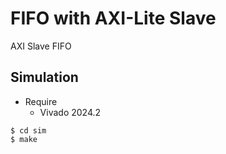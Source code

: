 # FIFO with AXI-Lite Slave

AXI Slave FIFO

## Simulation

* Require
  * Vivado 2024.2

```
$ cd sim
$ make
```

